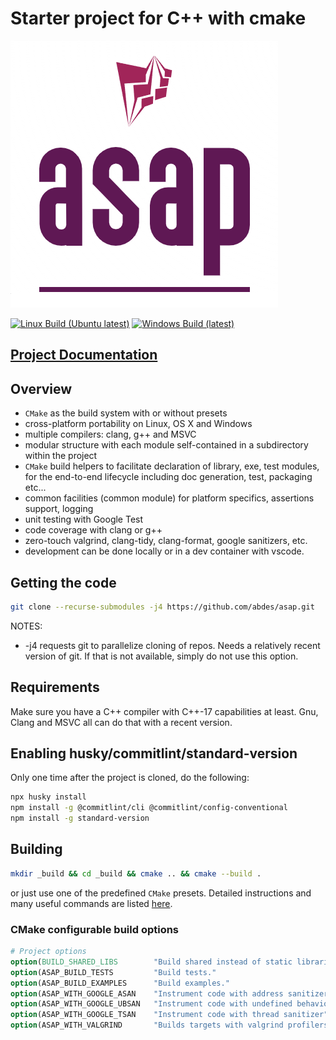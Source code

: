 # Starter project for C++ with cmake

![Start Now!!](doc/_static/logo.png "ASAP Logo")

[![Linux Build (Ubuntu latest)](https://github.com/abdes/asap/actions/workflows/linux-build.yml/badge.svg?branch=develop)](https://github.com/abdes/asap/actions/workflows/linux-build.yml)
[![Windows Build (latest)](https://github.com/abdes/asap/actions/workflows/windows-build.yml/badge.svg?branch=develop)](https://github.com/abdes/asap/actions/workflows/windows-build.yml)

## [Project Documentation](https://abdes.github.io/asap/)

## Overview

- `CMake` as the build system with or without presets
- cross-platform portability on Linux, OS X and Windows
- multiple compilers: clang, g++ and MSVC
- modular structure with each module self-contained in a subdirectory within the project
- `CMake` build helpers to facilitate declaration of library, exe, test modules, for the
  end-to-end lifecycle including doc generation, test, packaging etc...
- common facilities (common module) for platform specifics, assertions support, logging
- unit testing with Google Test
- code coverage with clang or g++
- zero-touch valgrind, clang-tidy, clang-format, google sanitizers, etc.
- development can be done locally or in a dev container with vscode.

## Getting the code

```bash
git clone --recurse-submodules -j4 https://github.com/abdes/asap.git
```

NOTES:

- -j4 requests git to parallelize cloning of repos. Needs a relatively recent version of git. If
  that is not available, simply do not use this option.

## Requirements

Make sure you have a C++ compiler with C++-17 capabilities at least. Gnu, Clang and MSVC all can do
that with a recent version.

## Enabling husky/commitlint/standard-version

Only one time after the project is cloned, do the following:

```bash
npx husky install
npm install -g @commitlint/cli @commitlint/config-conventional
npm install -g standard-version
```

## Building

```bash
mkdir _build && cd _build && cmake .. && cmake --build .
```

or just use one of the predefined `CMake` presets. Detailed instructions and 
many useful commands are listed 
[here](https://abdes.github.io/asap/master/html/01-getting-started/useful-commands.html).

### CMake configurable build options 

```cmake
# Project options
option(BUILD_SHARED_LIBS        "Build shared instead of static libraries."              ON)
option(ASAP_BUILD_TESTS         "Build tests."                                           OFF)
option(ASAP_BUILD_EXAMPLES      "Build examples."                                        OFF)
option(ASAP_WITH_GOOGLE_ASAN    "Instrument code with address sanitizer"                 OFF)
option(ASAP_WITH_GOOGLE_UBSAN   "Instrument code with undefined behavior sanitizer"      OFF)
option(ASAP_WITH_GOOGLE_TSAN    "Instrument code with thread sanitizer"                  OFF)
option(ASAP_WITH_VALGRIND       "Builds targets with valgrind profilers added"           OFF)
```
